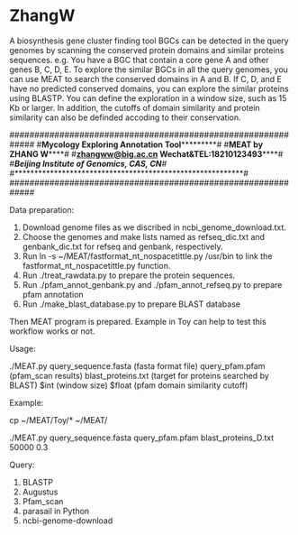 # ZhangW


A biosynthesis gene cluster finding tool
BGCs can be detected in the query genomes by scanning the conserved protein domains and similar proteins sequences.
e.g. You have a BGC that contain a core gene A and other genes B, C, D, E. To explore the similar BGCs in all the query genomes, you can use MEAT to search the conserved domains in A and B. If C, D, and E have no predicted conserved domains, you can explore the similar proteins using BLASTP. You can define the exploration in a window size, such as 15 Kb or larger. In addition, the cutoffs of domain similarity and protein similarity can also be definded accoding to their conservation.


#############################################################
#********Mycology Exploring Annotation Tool*****************#
#********************MEAT by ZHANG W************************#
#******zhangww@big.ac.cn    Wechat&TEL:18210123493**********#
#***********Beijing Institute of Genomics, CAS, CN**********#
#***********************************************************#
#############################################################


Data preparation:
1. Download genome files as we discribed in ncbi_genome_download.txt.
2. Choose the genomes and make lists named as refseq_dic.txt and genbank_dic.txt for refseq and genbank, respectively.
3. Run ln -s ~/MEAT/fastformat_nt_nospacetittle.py /usr/bin       to link the fastformat_nt_nospacetittle.py function.
4. Run ./treat_rawdata.py        to prepare the protein sequences.
5. Run ./pfam_annot_genbank.py and ./pfam_annot_refseq.py       to prepare pfam annotation
6. Run ./make_blast_database.py     to prepare BLAST database

Then MEAT program is prepared. Example in Toy can help to test this workflow works or not.


Usage:

./MEAT.py query_sequence.fasta (fasta format file) query_pfam.pfam (pfam_scan results) blast_proteins.txt (target for proteins searched by BLAST) $int (window size) $float (pfam domain similarity cutoff)

Example:

cp ~/MEAT/Toy/* ~/MEAT/

./MEAT.py query_sequence.fasta query_pfam.pfam blast_proteins_D.txt 50000 0.3



Query:


1. BLASTP
2. Augustus
3. Pfam_scan
4. parasail in Python
5. ncbi-genome-download

